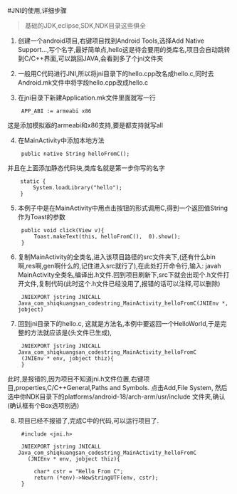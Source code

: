 #JNI的使用,详细步骤
	
>基础的JDK,eclipse,SDK,NDK目录这些俱全

1. 创建一个android项目,右键项目找到Android Tools,选择Add Native Support...,写个名字,最好简单点,hello这是待会要用的类库名,项目会自动跳转到C/C++界面,可以跳回JAVA,会看到多了个jni文件夹

2. 一般用C代码进行JNI,所以将jni目录下的hello.cpp改名成hello.c,同时去Android.mk文件中将字段hello.cpp改成hello.c

3. 在jni目录下新建Application.mk文件里面就写一行

		APP_ABI := armeabi x86 
这是添加模拟器的armeabi和x86支持,要是都支持就写all

4. 在MainActivity中添加本地方法

		public native String helloFromC();
并且在上面添加静态代码块,类库名就是第一步你写的名字

		static {
			System.loadLibrary("hello");
		}

5. 本例子中是在MainActivity中用点击按钮的形式调用C,得到一个返回值String作为Toast的参数

		public void click(View v){
    		Toast.makeText(this, helloFromC(), 	0).show();
    	}

6. 复制MainActivity的全类名,进入该项目路径的src文件夹下,(还有什么bin啊,res啊,gen啊什么的,记住进入src就行了),在此处打开命令行,输入: javah MainActivity全类名,编译出.h文件.回到项目刷新下,src下就会出现个.h文件打开文件,复制代码(此时这个.h文件已经没用了,报错的话可以注释,可以删除)

		JNIEXPORT jstring JNICALL Java_com_shiqkuangsan_codestring_MainActivity_helloFromC(JNIEnv *, jobject)

7. 回到jni目录下的hello.c, 这就是方法名,本例中要返回一个HelloWorld,于是完整的方法就应该是(头文件已生成),

		JNIEXPORT jstring JNICALL Java_com_shiqkuangsan_codestring_MainActivity_helloFromC
  		(JNIEnv * env, jobject thiz){
		}
此时,是报错的,因为项目不知道jni.h文件位置,右键项目,properties,C/C++General,Paths and Symbols. 点击Add,File System, 然后选中你NDK目录下的platforms/android-18/arch-arm/usr/include 文件夹,确认(确认框有个Box选项别选)

8. 项目已经不报错了,完成C中的代码,可以运行项目了.

		#include <jni.h>

		JNIEXPORT jstring JNICALL Java_com_shiqkuangsan_codestring_MainActivity_helloFromC
		  (JNIEnv * env, jobject thiz){
		
			char* cstr = "Hello From C";
			return (*env)->NewStringUTF(env, cstr);
		}


